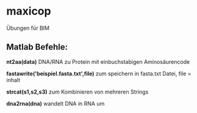 # maxicop
Übungen für BIM


## Matlab Befehle:

**nt2aa(data)** DNA/RNA zu Protein mit einbuchstabigen Aminosäurencode

**fastawrite('beispiel.fasta.txt',file)** zum speichern in fasta.txt Datei, file = inhalt

**strcat(s1,s2,s3)** zum Kombinieren von mehreren Strings

**dna2rna(dna)** wandelt DNA in RNA um
